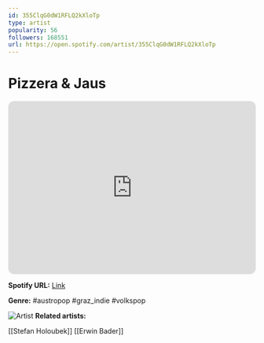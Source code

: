 ```yaml
---
id: 355ClqG0dW1RFLQ2kXloTp
type: artist
popularity: 56
followers: 168551
url: https://open.spotify.com/artist/355ClqG0dW1RFLQ2kXloTp
---
```

# Pizzera & Jaus

<iframe style="border-radius:12px" src="https://open.spotify.com/embed/artist/355ClqG0dW1RFLQ2kXloTp" width="100%" height="352" frameBorder="0" allowfullscreen="" allow="autoplay; clipboard-write; encrypted-media; fullscreen; picture-in-picture" loading="lazy"></iframe>

**Spotify URL:** [Link](https://open.spotify.com/artist/355ClqG0dW1RFLQ2kXloTp)

**Genre:**  #austropop #graz_indie #volkspop

![Artist](https://i.scdn.co/image/ab6761610000e5eb6596a8e70f621baccb1d259c)
**Related artists:**

[[Stefan Holoubek]]
[[Erwin Bader]]
